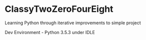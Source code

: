 # ClassyTwoZeroFourEight
Learning Python through iterative improvements to simple project

Dev Environment - Python 3.5.3 under IDLE 
